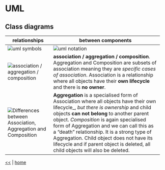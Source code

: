 # UML

## Class diagrams

**relationships** | **between components**
------------ | -------------
![uml symbols](https://www.smartdraw.com/uml-diagram/img/uml-symbols.png?bn=1510011096) | ![uml notation](https://i.stack.imgur.com/smuC7.jpg)
![association / aggregation / composition](https://i.stack.imgur.com/jNyV5.jpg) | **association / aggregation / composition**. Aggregation and Composition are subsets of association meaning they are _specific cases of association_. Association is a relationship where all objects have their **own lifecycle** and there is **no owner**.
![Differences between Association, Aggregation and Composition](https://i.stack.imgur.com/bfBSY.png) | **Aggregation** is a specialised form of Association where all objects have their own lifecycle_, *but there is ownership* and child objects **can not belong** to another parent object. _Composition_ is again specialised form of Aggregation and we can call this as a “death” relationship. It is a strong type of Aggregation. Child object does not have its lifecycle and if parent object is deleted, all child objects will also be deleted.

[<<](../design.md) | [home](../../README.md)